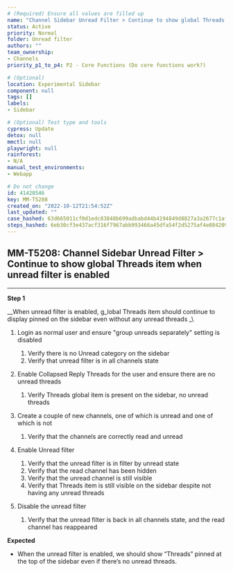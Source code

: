 ```yaml
---
# (Required) Ensure all values are filled up
name: "Channel Sidebar Unread Filter > Continue to show global Threads item when unread filter is enabled"
status: Active
priority: Normal
folder: Unread filter
authors: ""
team_ownership: 
- Channels
priority_p1_to_p4: P2 - Core Functions (Do core functions work?)

# (Optional)
location: Experimental Sidebar
component: null
tags: []
labels: 
- Sidebar

# (Optional) Test type and tools
cypress: Update
detox: null
mmctl: null
playwright: null
rainforest: 
- N/A
manual_test_environments: 
- Webapp

# Do not change
id: 41428546
key: MM-T5208
created_on: "2022-10-12T21:54:52Z"
last_updated: ""
case_hashed: 63d665011cf0d1edc83848b699adbabd44b4194849d8827a3a2677c1af38a51f84130d769bcd4d388ad9bee93ba1e15e
steps_hashed: 6eb30cf3e437acf316f7967abb993466a45dfa54f2d5275af4e08420944262187e68b1ab04fd2b44b98c28b5cb974669
---
```


<!-- (Auto-generated) Based on frontmatter's "key" and "name" -->

## MM-T5208: Channel Sidebar Unread Filter > Continue to show global Threads item when unread filter is enabled

---

**Step 1**

\_\_When unread filter is enabled, g\_lobal Threads item should continue to display pinned on the sidebar even without any unread threads \_\\

1. Login as normal user and ensure "group unreads separately" setting is disabled

   1. Verify there is no Unread category on the sidebar 
   2. Verify that unread filter is in all channels state

2. Enable Collapsed Reply Threads for the user and ensure there are no unread threads

   1. Verify Threads global item is present on the sidebar, no unread threads

3. Create a couple of new channels, one of which is unread and one of which is not

   1. Verify that the channels are correctly read and unread

4. Enable Unread filter

   1. Verify that the unread filter is in filter by unread state
   2. Verify that the read channel has been hidden
   3. Verify that the unread channel is still visible
   4. Verify that Threads item is still visible on the sidebar despite not having any unread threads

5. Disable the unread filter

   1. Verify that the unread filter is back in all channels state, and the read channel has reappeared

**Expected**

- When the unread filter is enabled, we should show “Threads” pinned at the top of the sidebar even if there’s no unread threads.

